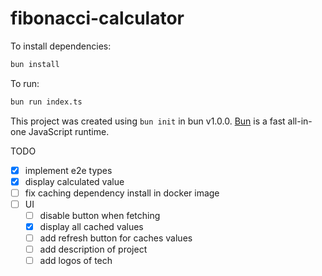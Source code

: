 # fibonacci-calculator

To install dependencies:

```bash
bun install
```

To run:

```bash
bun run index.ts
```

This project was created using `bun init` in bun v1.0.0. [Bun](https://bun.sh) is a fast all-in-one JavaScript runtime.

TODO

- [x] implement e2e types
- [x] display calculated value
- [ ] fix caching dependency install in docker image
- [ ] UI
  - [ ] disable button when fetching
  - [x] display all cached values
  - [ ] add refresh button for caches values
  - [ ] add description of project
  - [ ] add logos of tech
